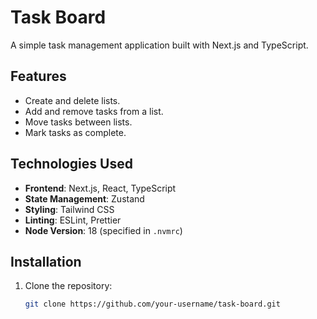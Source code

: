 # Task Board

A simple task management application built with Next.js and TypeScript.

## Features

- Create and delete lists.
- Add and remove tasks from a list.
- Move tasks between lists.
- Mark tasks as complete.

## Technologies Used

- **Frontend**: Next.js, React, TypeScript
- **State Management**: Zustand
- **Styling**: Tailwind CSS
- **Linting**: ESLint, Prettier
- **Node Version**: 18 (specified in `.nvmrc`)

## Installation

1. Clone the repository:
   ```bash
   git clone https://github.com/your-username/task-board.git